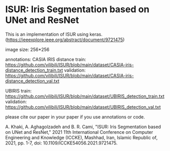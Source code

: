 # ISUR: Iris Segmentation based on UNet and ResNet

This is an implementation of ISUR using keras.
(https://ieeexplore.ieee.org/abstract/document/9721475)

image size: 256*256

annotations:
CASIA IRIS distance
train: https://github.com/vilibili/ISUR/blob/main/dataset/CASIA-iris-distance_detection_train.txt
validation: https://github.com/vilibili/ISUR/blob/main/dataset/CASIA-iris-distance_detection_val.txt

UBIRIS 
train: https://github.com/vilibili/ISUR/blob/main/dataset/UBIRIS_detection_train.txt
validation: https://github.com/vilibili/ISUR/blob/main/dataset/UBIRIS_detection_val.txt

please cite our paper in your paper if you use annotations or code.

A. Khaki, A. Aghagolzadeh and B. R. Cami, "ISUR: Iris Segmentation based on UNet and ResNet," 2021 11th International Conference on Computer Engineering and Knowledge (ICCKE), Mashhad, Iran, Islamic Republic of, 2021, pp. 1-7, doi: 10.1109/ICCKE54056.2021.9721475.
